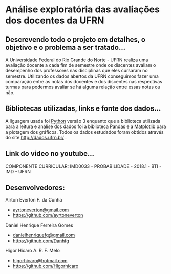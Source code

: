 # Análise exploratória das avaliações dos docentes da UFRN

## Descrevendo todo o projeto em detalhes, o objetivo e o problema a ser tratado...
A Universidade Federal do Rio Grande do Norte - UFRN realiza uma avaliação docente a cada fim de semestre onde os discentes avaliam o desempenho dos professores nas disciplinas que eles cursaram no semestre. Utilizando os dados abertos da UFRN conseguimos fazer uma comparação entre as notas dos docentes e dos discentes nas respectivas turmas para podermos avaliar se há alguma relação entre essas notas ou não. 
## Bibliotecas utilizadas, links e fonte dos dados...
A liguagem usada foi [Python](https://www.python.org/) versão 3 enquanto que a biblioteca utilizada para a leitura e análise dos dados foi a biblioteca [Pandas](https://pandas.pydata.org/) e a [Matplotlib](https://matplotlib.org/) para a plotagem dos gráficos.
Todos os dados estudados foram obtidos através do site http://dados.ufrn.br/ .

## Link do video no youtube...

COMPONENTE CURRICULAR: IMD0033 - PROBABILIDADE - 2018.1 - BTI - IMD - UFRN

## <b>Desenvolvedores:</b>

Airton Everton F. da Cunha
* ayrtoneverton@gmail.com
* https://github.com/ayrtoneverton

Daniel Henrique Ferreira Gomes
* danielhenriquefg@gmail.com
* https://github.com/Danhfg

Higor Hicaro A. R. F. Melo
* higorhicaro@hotmail.com
* https://github.com/Higorhicaro
